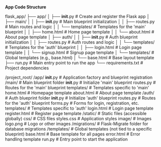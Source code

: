 **App Code Structure**

flask_app/
├── app/
│   ├── __init__.py                # Create and register the Flask app
│   ├── main/
│   │   ├── __init__.py            # Main blueprint initialization
│   │   ├── routes.py              # Main routes and logic
│   │   └── templates/             # Templates for the 'main' blueprint
│   │       ├── home.html          # Home page template
│   │       └── about.html         # About page template
│   ├── auth/
│   │   ├── __init__.py            # Auth blueprint initialization
│   │   ├── routes.py              # Auth routes and logic
│   │   └── templates/             # Templates for the 'auth' blueprint
│   │       ├── login.html         # Login page template
│   │       └── signup.html        # Signup page template
│   └── templates/                 # Global templates (e.g., base.html)
│       └── base.html              # Base layout template
├── run.py                         # Main entry point to run the app
└── requirements.txt               # Project dependencies

/project_root/
    /app/
        __init__.py            # Application factory and blueprint registration
        /main/                 # Main blueprint folder
            __init__.py        # Initialize 'main' blueprint
            routes.py          # Routes for the 'main' blueprint
            templates/         # Templates specific to 'main'
                home.html      # Homepage template
                about.html     # About page template
        /auth/                 # Auth blueprint folder
            __init__.py        # Initialize 'auth' blueprint
            routes.py          # Routes for the 'auth' blueprint
            forms.py           # Forms for login, registration, etc.
            templates/         # Templates specific to 'auth'
                login.html     # Login page template
                register.html  # Register page template
        /static/               # Static files (accessible globally)
            css/               # CSS files
                styles.css     # Application styles
            image/             # Images
                logo.png       # Logo or other images
    /migrations/               # Flask-Migrate folder for database migrations
    /templates/                # Global templates (not tied to a specific blueprint)
        base.html              # Base template for all pages
        error.html             # Error handling template
    run.py                     # Entry point to start the application

